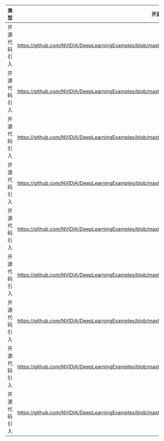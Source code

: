 | 类型     | 开源代码地址                                                       | 文件名                                          | 公网IP地址/公网URL地址/域名/邮箱地址 | 用途说明  |
|--------|--------------------------------------------------------------|----------------------------------------------|------------------------|-------|
| 开源代码引入 | https://github.com/NVIDIA/DeepLearningExamples/blob/master/PyTorch/SpeechSynthesis/Tacotron2/scripts/prepare_dataset.sh | Tacotron2_for_PyTorch/scripts/prepare_dataset.sh | http://data.keithito.com/data/speech/ | 下载数据集 |
| 开源代码引入 | https://github.com/NVIDIA/DeepLearningExamples/blob/master/PyTorch/SpeechSynthesis/Tacotron2/tacotron2_common/stft.py | Tacotron2_for_PyTorch/tacotron2_common/stft.py | https://github.com/pseeth/pytorch-stft | STFT的Module类说明 |
| 开源代码引入 | https://github.com/NVIDIA/DeepLearningExamples/blob/master/PyTorch/SpeechSynthesis/Tacotron2/tacotron2/text/symbols.py | Tacotron2_for_PyTorch/tacotron2/text/symbols.py | https://github.com/keithito/tacotron | tacotron在github上的公网来源说明 | 
| 开源代码引入 | https://github.com/NVIDIA/DeepLearningExamples/blob/master/PyTorch/SpeechSynthesis/Tacotron2/tacotron2/text/numbers.py | Tacotron2_for_PyTorch/tacotron2/text/numbers.py | https://github.com/keithito/tacotron | tacotron在github上的公网来源说明 | 
| 开源代码引入 | https://github.com/NVIDIA/DeepLearningExamples/blob/master/PyTorch/SpeechSynthesis/Tacotron2/tacotron2/text/cmudict.py | Tacotron2_for_PyTorch/tacotron2/text/cmudict.py | https://github.com/keithito/tacotron | tacotron在github上的公网来源说明 | 
| 开源代码引入 | https://github.com/NVIDIA/DeepLearningExamples/blob/master/PyTorch/SpeechSynthesis/Tacotron2/tacotron2/text/cmudict.py | Tacotron2_for_PyTorch/tacotron2/text/cmudict.py | http://www.speech.cs.cmu.edu/cgi-bin/cmudict | cmudict源码在www.speech.cs.cmu.edu上的公网来源说明 | 
| 开源代码引入 | https://github.com/NVIDIA/DeepLearningExamples/blob/master/PyTorch/SpeechSynthesis/Tacotron2/tacotron2/text/cleaners.py | Tacotron2_for_PyTorch/tacotron2/text/cleaners.py | https://github.com/keithito/tacotron | tacotron在github上的公网来源说明 | 
| 开源代码引入 | https://github.com/NVIDIA/DeepLearningExamples/blob/master/PyTorch/SpeechSynthesis/Tacotron2/tacotron2/text/cleaners.py | Tacotron2_for_PyTorch/tacotron2/text/cleaners.py | https://pypi.python.org/pypi/Unidecode | Unidecode在pypi.python.org上的公网来源说明 |
| 开源代码引入 | https://github.com/NVIDIA/DeepLearningExamples/blob/master/PyTorch/SpeechSynthesis/Tacotron2/tacotron2/text/__init__.py | Tacotron2_for_PyTorch/tacotron2/text/__init__.py | https://github.com/keithito/tacotron | tacotron在github上的公网来源说明 |